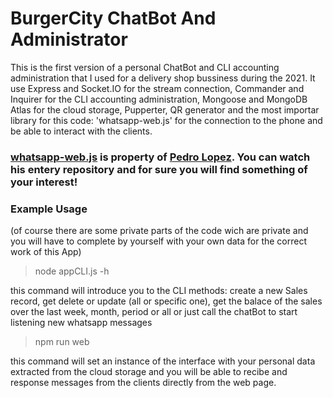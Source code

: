 # BurgerCity ChatBot And Administrator

This is the first version of a personal ChatBot and CLI accounting administration that I used for a delivery shop 
bussiness during the 2021. It use Express and Socket.IO for the stream connection, Commander and Inquirer for the CLI accounting administration, Mongoose and MongoDB Atlas for the cloud storage, Pupperter, QR generator and the most importar library for this code: 'whatsapp-web.js' for the connection to the phone and be able to interact with the clients.

### [whatsapp-web.js](https://github.com/pedroslopez/whatsapp-web.js/) is property of [Pedro Lopez](https://github.com/pedroslopez). You can watch his entery repository and for sure you will find something of your interest!

### Example Usage
(of course there are some private parts of the code wich are private and you will have to complete by yourself with your own data for the correct work of this App)

> node appCLI.js -h

this command will introduce you to the CLI methods: create a new Sales record, get delete or update (all or specific one), get the balace of the sales over the last week, month, period or all or just call the chatBot to start listening new whatsapp messages

> npm run web

this command will set an instance of the interface with your personal data extracted from the cloud storage and you will be able to recibe and response messages from the clients directly from the web page.
